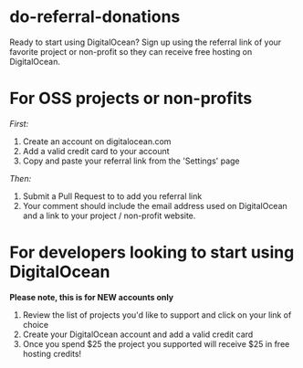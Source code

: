 # do-referral-donations
Ready to start using DigitalOcean? Sign up using the referral link of your favorite project or non-profit so they can receive free hosting on DigitalOcean.

# For OSS projects or non-profits

*First:*

1. Create an account on digitalocean.com
2. Add a valid credit card to your account
3. Copy and paste your referral link from the 'Settings' page

*Then:*

1. Submit a Pull Request to to add you referral link
2. Your comment should include the email address used on DigitalOcean and a link to your project / non-profit website.

# For developers looking to start using DigitalOcean

**Please note, this is for NEW accounts only**

1. Review the list of projects you'd like to support and click on your link of choice
2. Create your DigitalOcean account and add a valid credit card
3. Once you spend $25 the project you supported will receive $25 in free hosting credits!
